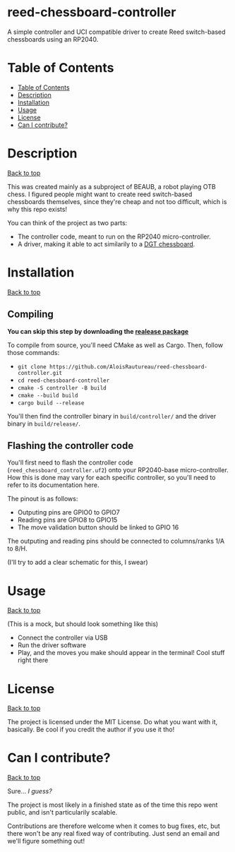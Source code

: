 # reed-chessboard-controller
A simple controller and UCI compatible driver to create Reed switch-based chessboards using an RP2040.

# Table of Contents
- [Table of Contents](#table-of-contents)
- [Description](#description)
- [Installation](#installation)
- [Usage](#usage)
- [License](#license)
- [Can I contribute?](#can-i-contribute)

# Description
[Back to top](#table-of-contents)

This was created mainly as a subproject of BEAUB, a robot playing OTB chess. I figured people might want to create reed switch-based chessboards themselves, since they're cheap and not too difficult, which is why this repo exists!

You can think of the project as two parts:
- The controller code, meant to run on the RP2040 micro-controller.
- A driver, making it able to act similarily to a [DGT chessboard](https://digitalgametechnology.com/).

# Installation
[Back to top](#table-of-contents)

## Compiling
**You can skip this step by downloading the [realease package]()**

To compile from source, you'll need CMake as well as Cargo. 
Then, follow those commands:

- `git clone https://github.com/AloisRautureau/reed-chessboard-controller.git`
- `cd reed-chessboard-controller`
- `cmake -S controller -B build`
- `cmake --build build`
- `cargo build --release`

You'll then find the controller binary in `build/controller/` and the driver binary in `build/release/`.

## Flashing the controller code
You'll first need to flash the controller code (`reed_chessboard_controller.uf2`) onto your RP2040-base micro-controller. How this is done may vary for each specific controller, so you'll need to refer to its documentation here.

The pinout is as follows:
- Outputing pins are GPIO0 to GPIO7
- Reading pins are GPIO8 to GPIO15
- The move validation button should be linked to GPIO 16

The outputing and reading pins should be connected to columns/ranks 1/A to 8/H.

(I'll try to add a clear schematic for this, I swear)

# Usage
[Back to top](#table-of-contents)

(This is a mock, but should look something like this)
- Connect the controller via USB
- Run the driver software
- Play, and the moves you make should appear in the terminal! Cool stuff right there

# License
[Back to top](#table-of-contents)

The project is licensed under the MIT License. Do what you want with it, basically. Be cool if you credit the author if you use it tho!

# Can I contribute?
[Back to top](#table-of-contents)

Sure... *I guess?*

The project is most likely in a finished state as of the time this repo went public, and isn't particularily scalable.

Contributions are therefore welcome when it comes to bug fixes, etc, but there won't be any real fixed way of contributing. Just send an email and we'll figure something out!